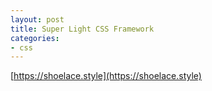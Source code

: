```yaml
---
layout: post
title: Super Light CSS Framework
categories:
- css
---
```


[https://shoelace.style](https://shoelace.style)